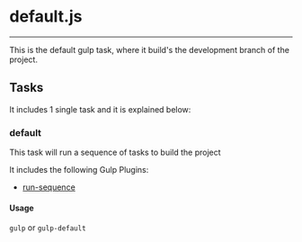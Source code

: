 # default.js
--------

This is the default gulp task, where it build's the development branch of the project.

## Tasks

It includes 1 single task and it is explained below:

### default

This task will run a sequence of tasks to build the project

It includes the following Gulp Plugins:

 - [run-sequence](https://www.npmjs.org/package/run-sequence)

#### Usage

`gulp` or `gulp-default`